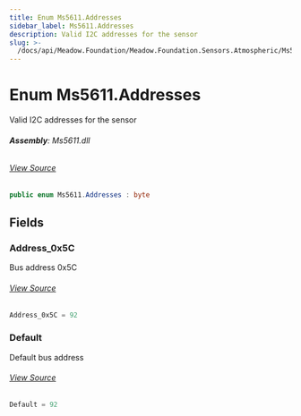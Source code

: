 ```yaml
---
title: Enum Ms5611.Addresses
sidebar_label: Ms5611.Addresses
description: Valid I2C addresses for the sensor
slug: >-
  /docs/api/Meadow.Foundation/Meadow.Foundation.Sensors.Atmospheric/Ms5611.Addresses
---
```

# Enum Ms5611.Addresses
Valid I2C addresses for the sensor

###### **Assembly**: Ms5611.dll
###### [View Source](https://github.com/WildernessLabs/Meadow.Foundation.git/blob/develop/Source/Meadow.Foundation.Peripherals/Sensors.Atmospheric.Ms5611/Driver/Ms5611.Enums.cs#L8)
```csharp title="Declaration"
public enum Ms5611.Addresses : byte
```
## Fields
### Address_0x5C
Bus address 0x5C
###### [View Source](https://github.com/WildernessLabs/Meadow.Foundation.git/blob/develop/Source/Meadow.Foundation.Peripherals/Sensors.Atmospheric.Ms5611/Driver/Ms5611.Enums.cs#L13)
```csharp title="Declaration"
Address_0x5C = 92
```
### Default
Default bus address
###### [View Source](https://github.com/WildernessLabs/Meadow.Foundation.git/blob/develop/Source/Meadow.Foundation.Peripherals/Sensors.Atmospheric.Ms5611/Driver/Ms5611.Enums.cs#L17)
```csharp title="Declaration"
Default = 92
```
